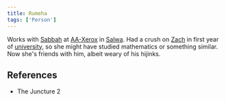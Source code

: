 ```yaml
---
title: Rumeha
tags: ['Person']
---
```

Works with [Sabbah](/_wiki/sabbah.md) at [AA-Xerox](/_wiki/aa-xerox.md) in [Salwa](/_wiki/salwa.md). Had a crush on [Zach](/_wiki/zach.md) in first year of [university](/_wiki/salwa-university.md), so she might have studied mathematics or something similar. Now she's friends with him, albeit weary of his hijinks.

## References
- The Juncture 2
